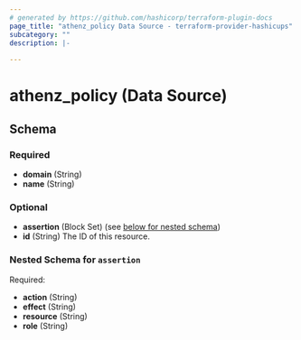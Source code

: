 ```yaml
---
# generated by https://github.com/hashicorp/terraform-plugin-docs
page_title: "athenz_policy Data Source - terraform-provider-hashicups"
subcategory: ""
description: |-
  
---
```


# athenz_policy (Data Source)





<!-- schema generated by tfplugindocs -->
## Schema

### Required

- **domain** (String)
- **name** (String)

### Optional

- **assertion** (Block Set) (see [below for nested schema](#nestedblock--assertion))
- **id** (String) The ID of this resource.

<a id="nestedblock--assertion"></a>
### Nested Schema for `assertion`

Required:

- **action** (String)
- **effect** (String)
- **resource** (String)
- **role** (String)


